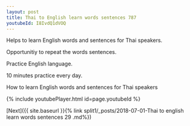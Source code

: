 ```yaml
---
layout: post
title: Thai to English learn words sentences 787 
youtubeId: I8IvdQ1dVOQ
---
```

 
 
Helps to learn English words and sentences for Thai speakers.

Opportunitiy to repeat the words sentences. 

Practice English language. 
 
10 minutes practice every day. 
 
How to learn English words and sentences for Thai speakers 
 
{% include youtubePlayer.html id=page.youtubeId %}
 
 
[Next]({{ site.baseurl }}{% link  split1/_posts/2018-07-01-Thai to english learn words sentences 29 .md%})
 

